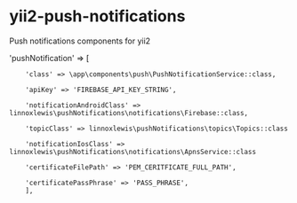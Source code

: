 # yii2-push-notifications
Push notifications components for yii2

'pushNotification' => [
            
	    'class' => \app\components\push\PushNotificationService::class,
            
	    'apiKey' => 'FIREBASE_API_KEY_STRING',
       
	    'notificationAndroidClass' => linnoxlewis\pushNotifications\notifications\Firebase::class,
            
	    'topicClass' => linnoxlewis\pushNotifications\topics\Topics::class

	    'notificationIosClass' => linnoxlewis\pushNotifications\notifications\ApnsService::class
	    
	    'certificateFilePath' => 'PEM_CERITFICATE_FULL_PATH',
	    
	    'certificatePassPhrase' => 'PASS_PHRASE',
        ],
	

